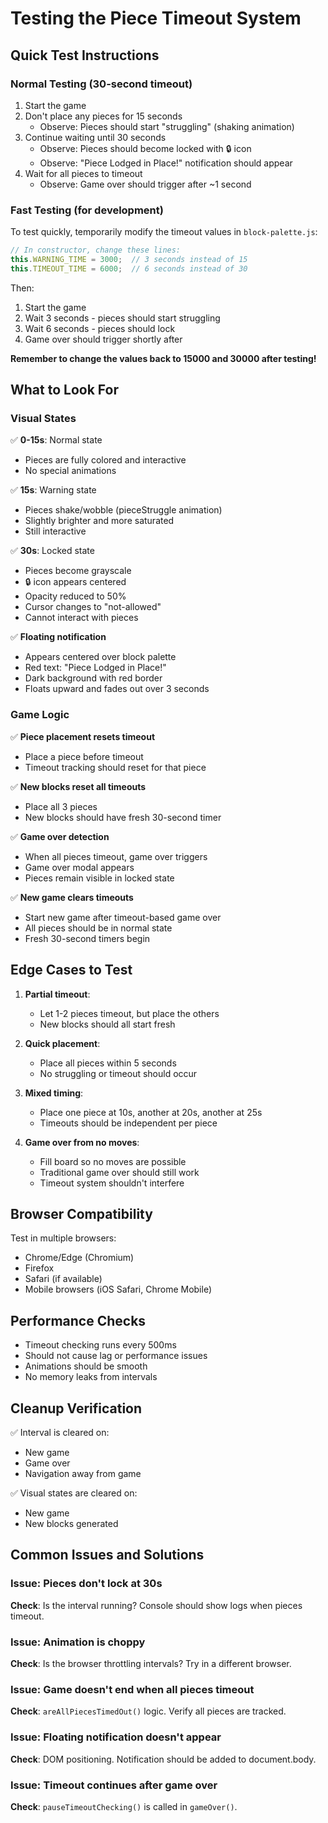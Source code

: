 # Testing the Piece Timeout System

## Quick Test Instructions

### Normal Testing (30-second timeout)
1. Start the game
2. Don't place any pieces for 15 seconds
   - Observe: Pieces should start "struggling" (shaking animation)
3. Continue waiting until 30 seconds
   - Observe: Pieces should become locked with 🔒 icon
   - Observe: "Piece Lodged in Place!" notification should appear
4. Wait for all pieces to timeout
   - Observe: Game over should trigger after ~1 second

### Fast Testing (for development)
To test quickly, temporarily modify the timeout values in `block-palette.js`:

```javascript
// In constructor, change these lines:
this.WARNING_TIME = 3000;  // 3 seconds instead of 15
this.TIMEOUT_TIME = 6000;  // 6 seconds instead of 30
```

Then:
1. Start the game
2. Wait 3 seconds - pieces should start struggling
3. Wait 6 seconds - pieces should lock
4. Game over should trigger shortly after

**Remember to change the values back to 15000 and 30000 after testing!**

## What to Look For

### Visual States
✅ **0-15s**: Normal state
- Pieces are fully colored and interactive
- No special animations

✅ **15s**: Warning state
- Pieces shake/wobble (pieceStruggle animation)
- Slightly brighter and more saturated
- Still interactive

✅ **30s**: Locked state
- Pieces become grayscale
- 🔒 icon appears centered
- Opacity reduced to 50%
- Cursor changes to "not-allowed"
- Cannot interact with pieces

✅ **Floating notification**
- Appears centered over block palette
- Red text: "Piece Lodged in Place!"
- Dark background with red border
- Floats upward and fades out over 3 seconds

### Game Logic
✅ **Piece placement resets timeout**
- Place a piece before timeout
- Timeout tracking should reset for that piece

✅ **New blocks reset all timeouts**
- Place all 3 pieces
- New blocks should have fresh 30-second timer

✅ **Game over detection**
- When all pieces timeout, game over triggers
- Game over modal appears
- Pieces remain visible in locked state

✅ **New game clears timeouts**
- Start new game after timeout-based game over
- All pieces should be in normal state
- Fresh 30-second timers begin

## Edge Cases to Test

1. **Partial timeout**: 
   - Let 1-2 pieces timeout, but place the others
   - New blocks should all start fresh

2. **Quick placement**:
   - Place all pieces within 5 seconds
   - No struggling or timeout should occur

3. **Mixed timing**:
   - Place one piece at 10s, another at 20s, another at 25s
   - Timeouts should be independent per piece

4. **Game over from no moves**:
   - Fill board so no moves are possible
   - Traditional game over should still work
   - Timeout system shouldn't interfere

## Browser Compatibility
Test in multiple browsers:
- Chrome/Edge (Chromium)
- Firefox
- Safari (if available)
- Mobile browsers (iOS Safari, Chrome Mobile)

## Performance Checks
- Timeout checking runs every 500ms
- Should not cause lag or performance issues
- Animations should be smooth
- No memory leaks from intervals

## Cleanup Verification
✅ Interval is cleared on:
- New game
- Game over
- Navigation away from game

✅ Visual states are cleared on:
- New game
- New blocks generated

## Common Issues and Solutions

### Issue: Pieces don't lock at 30s
**Check**: Is the interval running? Console should show logs when pieces timeout.

### Issue: Animation is choppy
**Check**: Is the browser throttling intervals? Try in a different browser.

### Issue: Game doesn't end when all pieces timeout
**Check**: `areAllPiecesTimedOut()` logic. Verify all pieces are tracked.

### Issue: Floating notification doesn't appear
**Check**: DOM positioning. Notification should be added to document.body.

### Issue: Timeout continues after game over
**Check**: `pauseTimeoutChecking()` is called in `gameOver()`.